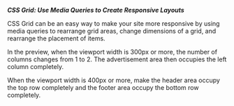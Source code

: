 ***CSS Grid: Use Media Queries to Create Responsive Layouts***

CSS Grid can be an easy way to make your site more responsive by using media queries to rearrange grid areas, change dimensions of a grid, and rearrange the placement of items.

In the preview, when the viewport width is 300px or more, the number of columns changes from 1 to 2. The advertisement area then occupies the left column completely.


When the viewport width is 400px or more, make the header area occupy the top row completely and the footer area occupy the bottom row completely.
